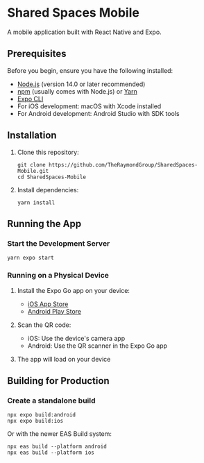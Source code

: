 # Shared Spaces Mobile

A mobile application built with React Native and Expo.

## Prerequisites

Before you begin, ensure you have the following installed:
- [Node.js](https://nodejs.org/) (version 14.0 or later recommended)
- [npm](https://www.npmjs.com/) (usually comes with Node.js) or [Yarn](https://yarnpkg.com/)
- [Expo CLI](https://docs.expo.dev/get-started/installation/)
- For iOS development: macOS with Xcode installed
- For Android development: Android Studio with SDK tools

## Installation

1. Clone this repository:
   ```
   git clone https://github.com/TheRaymondGroup/SharedSpaces-Mobile.git
   cd SharedSpaces-Mobile
   ```

2. Install dependencies:
   ```
   yarn install
   ```

## Running the App

### Start the Development Server

```
yarn expo start
```

### Running on a Physical Device

1. Install the Expo Go app on your device:
   - [iOS App Store](https://apps.apple.com/app/expo-go/id982107779)
   - [Android Play Store](https://play.google.com/store/apps/details?id=host.exp.exponent)

2. Scan the QR code:
   - iOS: Use the device's camera app
   - Android: Use the QR scanner in the Expo Go app

3. The app will load on your device

## Building for Production

### Create a standalone build

```
npx expo build:android
npx expo build:ios
```

Or with the newer EAS Build system:

```
npx eas build --platform android
npx eas build --platform ios
```